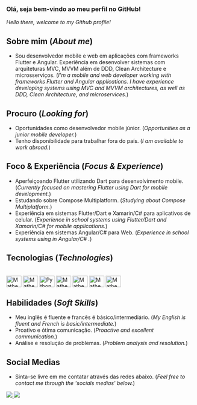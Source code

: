 ### Olá, seja bem-vindo ao meu perfil no GitHub!
_Hello there, welcome to my Github profile!_

## Sobre mim (_About me_) 
- Sou desenvolvedor mobile e web em aplicações com frameworks Flutter e Angular. Experiência em desenvolver sistemas com arquiteturas MVC, MVVM além de DDD, Clean Architecture e microsserviços. (_I'm a mobile and web developer working with frameworks Flutter and Angular applications. I have experience developing systems using MVC and MVVM architectures, as well as DDD, Clean Architecture, and microservices._)

## Procuro (_Looking for_) 
- Oportunidades como desenvolvedor mobile júnior. (_Opportunities as a junior mobile developer._)
- Tenho disponibilidade para trabalhar fora do país. (_I am available to work abroad._)

## Foco & Experiência (_Focus & Experience_) 
- Aperfeiçoando Flutter utilizando Dart para desenvolvimento mobile. (_Currently focused on mastering Flutter using Dart for mobile development._)
- Estudando sobre Compose Multiplatform. (_Studying about Compose Multiplatform._)
- Experiência em sistemas Flutter/Dart e Xamarin/C# para aplicativos de celular. (_Experience in school systems using Flutter/Dart and Xamarin/C# for mobile applications._)
- Experiência em sistemas Angular/C# para Web. (_Experience in school systems using in Angular/C# ._)

## Tecnologias (_Technologies_)
<div style="display: inline:block"><br>
  <img align="center" alt="Matheus-Flutter" height="30" width="40" src="https://docs.flutter.dev/assets/images/branding/flutter/logo/default.svg" />
  <img align="center" alt="Matheus-Flutter" height="30" width="40" src="https://cdn.jsdelivr.net/gh/devicons/devicon/icons/dart/dart-plain.svg" />
  <img align="center" alt="Python" height="30" width="40" src="https://cdn.jsdelivr.net/gh/devicons/devicon/icons/python/python-plain.svg" />  
  <img align="center" alt="Matheus-Angular" height="30" width="40" src="https://cdn.jsdelivr.net/gh/devicons/devicon/icons/angularjs/angularjs-plain.svg" />
  <img align="center" alt="Matheus-Js" height="30" width="40" src="https://cdn.jsdelivr.net/gh/devicons/devicon/icons/javascript/javascript-plain.svg" />
  <img align="center" alt="Matheus-Ts" height="30" width="40" src="https://cdn.jsdelivr.net/gh/devicons/devicon/icons/typescript/typescript-plain.svg" />
  <img align="center" alt="Matheus-Csharp" height="30" width="40" src="https://cdn.jsdelivr.net/gh/devicons/devicon/icons/csharp/csharp-plain.svg" />  
</div> 

## Habilidades (_Soft Skills_)
- Meu inglês é fluente e francês é básico/intermediário. (_My English is fluent and French is basic/intermediate._)
- Proativo e ótima comunicação. (_Proactive and excellent communication._)
- Análise e resolução de problemas. (_Problem analysis and resolution._)
 
## Social Medias
- Sinta-se livre em me contatar através das redes abaixo. (_Feel free to contact me through the 'socials medias' below._)
<div>
  <a href="https://www.linkedin.com/in/matheuslourencofidalgo/" target="_blank">
    <img src="https://img.shields.io/badge/LinkedIn-0077B5?style=for-the-badge&logo=linkedin&logoColor=white" target ="_blank">
  </a>
  <a href="mailto:matheusoxy@gmail.com" target="_blank">
    <img src="https://img.shields.io/badge/Gmail-D14836?style=for-the-badge&logo=gmail&logoColor=white" target ="_blank">
</div>
